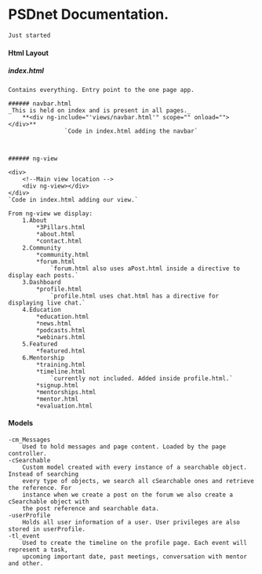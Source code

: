 # PSDnet Documentation.
`Just started`

#### Html Layout

##### index.html
	Contains everything. Entry point to the one page app.

	###### navbar.html 
	_This is held on index and is present in all pages._
    	**<div ng-include="'views/navbar.html'" scope="" onload=""></div>**
    				`Code in index.html adding the navbar`



	###### ng-view

	<div>
	    <!--Main view location -->
	    <div ng-view></div>
	</div>
	`Code in index.html adding our view.`

	From ng-view we display:
		1.About
			*3Pillars.html
			*about.html
			*contact.html
		2.Community
			*community.html
			*forum.html
				`forum.html also uses aPost.html inside a directive to display each posts.`
		3.Dashboard
			*profile.html
				`profile.html uses chat.html has a directive for displaying live chat.`
		4.Education
			*education.html
			*news.html
			*podcasts.html
			*webinars.html
		5.Featured
			*featured.html
		6.Mentorship
			*training.html
			*timeline.html
				`currently not included. Added inside profile.html.`
			*signup.html
			*mentorships.html
			*mentor.html
			*evaluation.html


#### Models

```
-cm_Messages
	Used to hold messages and page content. Loaded by the page controller.
-cSearchable
	Custom model created with every instance of a searchable object. Instead of searching 
	every type of objects, we search all cSearchable ones and retrieve the reference. For 
	instance when we create a post on the forum we also create a cSearchable object with 
	the post reference and searchable data. 
-userProfile
	Holds all user information of a user. User privileges are also stored in userProfile.
-tl_event
	Used to create the timeline on the profile page. Each event will represent a task,
	upcoming important date, past meetings, conversation with mentor and other.
```